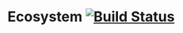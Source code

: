# Ecosystem [![Build Status](https://github.com/Radian-Fi/Ecosystem.jl/actions/workflows/CI.yml/badge.svg?branch=main)](https://github.com/Radian-Fi/Ecosystem.jl/actions/workflows/CI.yml?query=branch%3Amain)
